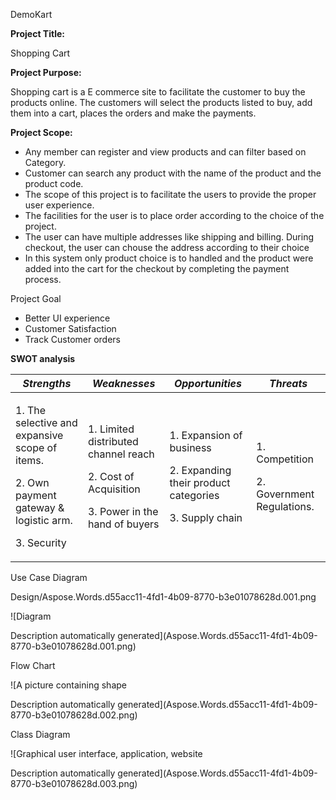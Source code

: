﻿DemoKart

**Project Title:**

Shopping Cart

**Project Purpose:**

Shopping cart is a E commerce site to facilitate the customer to buy the products online. The customers will select the products listed to buy, add them into a cart, places the orders and make the payments.

**Project Scope:**

- Any member can register and view products and can filter based on Category.
- Customer can search any product with the name of the product and the product code.
- The scope of this project is to facilitate the users to provide the proper user experience.
- The facilities for the user is to place order according to the choice of the project.
- The user can have multiple addresses like shipping and billing. During checkout, the user can chouse the address according to their choice
- In this system only product choice is to handled and the product were added into the cart for the checkout by completing the payment process.

Project Goal

- Better UI experience
- Customer Satisfaction
- Track Customer orders

**SWOT analysis**

|***Strengths***|***Weaknesses***|***Opportunities***|***Threats***|
| - | - | - | - |
|<p>1. The selective and expansive scope of items.</p><p>2. Own payment gateway & logistic arm.</p><p>3. Security</p>|<p>1. Limited distributed channel reach</p><p>2. Cost of Acquisition</p><p>3. Power in the hand of buyers</p>|<p>1. Expansion of business</p><p>2. Expanding their product categories</p><p>3. Supply chain</p><p></p>|<p>1. Competition</p><p>2. Government Regulations.</p>|







Use Case Diagram

Design/Aspose.Words.d55acc11-4fd1-4b09-8770-b3e01078628d.001.png

![Diagram

Description automatically generated](Aspose.Words.d55acc11-4fd1-4b09-8770-b3e01078628d.001.png)

Flow Chart

![A picture containing shape

Description automatically generated](Aspose.Words.d55acc11-4fd1-4b09-8770-b3e01078628d.002.png)

Class Diagram

![Graphical user interface, application, website

Description automatically generated](Aspose.Words.d55acc11-4fd1-4b09-8770-b3e01078628d.003.png)
